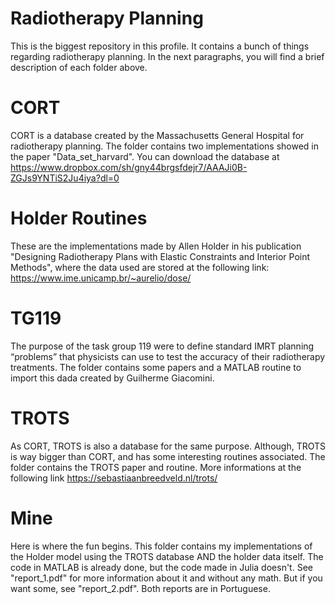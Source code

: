 # Radiotherapy Planning
This is the biggest repository in this profile. It contains a bunch of things regarding radiotherapy planning. In the next paragraphs, you will find a brief description of each folder above.

# CORT
CORT is a database created by the Massachusetts General Hospital for radiotherapy planning. The folder contains two implementations showed in the paper "Data_set_harvard". You can download the database at https://www.dropbox.com/sh/gny44brgsfdejr7/AAAJi0B-ZGJs9YNTiS2Ju4iya?dl=0

# Holder Routines
These are the implementations made by Allen Holder in his publication "Designing Radiotherapy Plans with Elastic Constraints and Interior Point Methods", where the data used are stored at the following link: https://www.ime.unicamp.br/~aurelio/dose/

# TG119
The purpose of the task group 119 were to define standard IMRT planning “problems” that physicists can use to test the accuracy of their radiotherapy treatments. The folder contains some papers and a MATLAB routine to import this dada created by Guilherme Giacomini.

# TROTS
As CORT, TROTS is also a database for the same purpose. Although, TROTS is way bigger than CORT, and has some interesting routines associated. The folder contains the TROTS paper and routine. More informations at the following link https://sebastiaanbreedveld.nl/trots/

# Mine
Here is where the fun begins. This folder contains my implementations of the Holder model using the TROTS database AND the holder data itself. The code in MATLAB is already done, but the code made in Julia doesn't. See "report_1.pdf" for more information about it and without any math. But if you want some, see "report_2.pdf". Both reports are in Portuguese.
